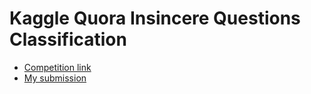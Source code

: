 # Kaggle Quora Insincere Questions Classification

 - [Competition link](https://www.kaggle.com/c/quora-insincere-questions-classification)
 - [My submission](https://www.kaggle.com/earnye/earny88?scriptVersionId=9937838)
